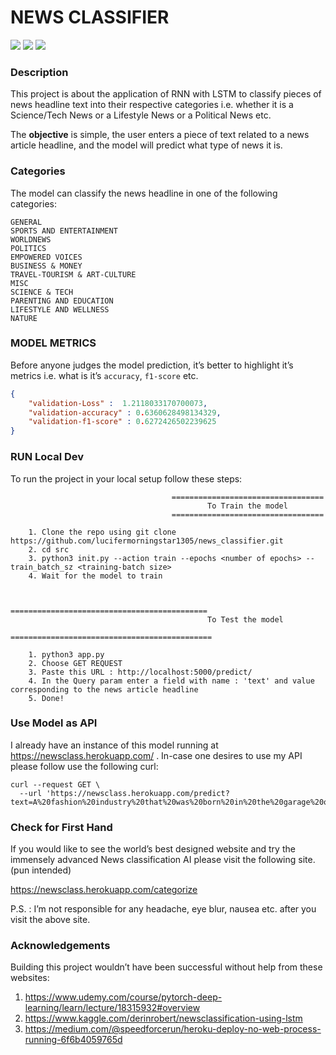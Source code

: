 # NEWS CLASSIFIER

![](https://img.shields.io/badge/Code-Python-informational?style=plastic&logo=python&logoColor=yellow) ![](https://img.shields.io/badge/Framework-PyTorch-red?style=plastic&logo=pytorch&logoColor=red) ![](https://img.shields.io/badge/mainted-yes-green?style=plastic) 



### Description

This project is about the application of RNN with LSTM to classify pieces of news headline text into their respective categories i.e. whether it is a Science/Tech News or a Lifestyle News or a Political News etc.

The **objective** is simple, the user enters a piece of text related to a news article headline, and the model will predict what type of news it is.



### Categories

The model can classify the news headline in one of the following categories:

```text
GENERAL
SPORTS AND ENTERTAINMENT
WORLDNEWS
POLITICS
EMPOWERED VOICES
BUSINESS & MONEY
TRAVEL-TOURISM & ART-CULTURE
MISC
SCIENCE & TECH
PARENTING AND EDUCATION
LIFESTYLE AND WELLNESS
NATURE
```



### MODEL METRICS

Before anyone judges the model prediction, it’s better to highlight it’s metrics i.e. what is it’s `accuracy`, `f1-score` etc.

```json
{
	"validation-Loss" :  1.2118033170700073,
	"validation-accuracy" : 0.6360628498134329,
	"validation-f1-score" : 0.6272426502239625
}
```



### RUN Local Dev

To run the project in your local setup follow these steps:

```text
									==================================
											To Train the model
									==================================
									
	1. Clone the repo using git clone https://github.com/lucifermorningstar1305/news_classifier.git
	2. cd src
	3. python3 init.py --action train --epochs <number of epochs> --train_batch_sz <training-batch size>
	4. Wait for the model to train
	
	
								============================================
											To Test the model
								=============================================
								
	1. python3 app.py 
	2. Choose GET REQUEST
	3. Paste this URL : http://localhost:5000/predict/
	4. In the Query param enter a field with name : 'text' and value corresponding to the news article headline
	5. Done!
```





### Use Model as API

I already have an instance of this model running at https://newsclass.herokuapp.com/ . In-case one desires to use my API please follow use the following curl:

```cURL
curl --request GET \
  --url 'https://newsclass.herokuapp.com/predict?text=A%20fashion%20industry%20that%20was%20born%20in%20the%20garage%20of%20Kolapur%20is%20seeing%20immense%20success.'
```



### Check for First Hand

If you would like to see the world’s best designed website and try the immensely advanced News classification AI please visit the following site.(pun intended)

https://newsclass.herokuapp.com/categorize

P.S. : I’m not responsible for any headache, eye blur, nausea etc. after you visit the above site.

### Acknowledgements

Building this project wouldn’t have been successful without help from these websites:

1. https://www.udemy.com/course/pytorch-deep-learning/learn/lecture/18315932#overview
2. https://www.kaggle.com/derinrobert/newsclassification-using-lstm
3. https://medium.com/@speedforcerun/heroku-deploy-no-web-process-running-6f6b4059765d
